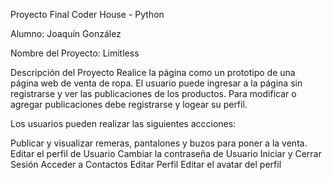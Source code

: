 Proyecto Final Coder House - Python

Alumno: Joaquín González

Nombre del Proyecto: Limitless 

Descripción del Proyecto
Realice la página como un prototipo de una página web de venta de ropa. El usuario puede ingresar a la página sin registrarse y ver las publicaciones de los productos. Para modificar o agregar publicaciones debe registrarse y logear su perfil. 

Los usuarios pueden realizar las siguientes accciones:

Publicar y visualizar remeras, pantalones y buzos para poner a la venta. 
Editar el perfil de Usuario
Cambiar la contraseña de Usuario
Iniciar y Cerrar Sesión
Acceder a Contactos 
Editar Perfil
Editar el avatar del perfil


